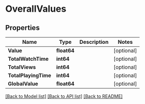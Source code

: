 # OverallValues

## Properties
Name | Type | Description | Notes
------------ | ------------- | ------------- | -------------
**Value** | **float64** |  | [optional] 
**TotalWatchTime** | **int64** |  | [optional] 
**TotalViews** | **int64** |  | [optional] 
**TotalPlayingTime** | **int64** |  | [optional] 
**GlobalValue** | **float64** |  | [optional] 

[[Back to Model list]](../README.md#documentation-for-models) [[Back to API list]](../README.md#documentation-for-api-endpoints) [[Back to README]](../README.md)


